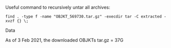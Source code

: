 


Useful command to recursively untar all archives:

`find . -type f -name "OBJKT_569730.tar.gz" -execdir tar -C extracted -xvzf {} \;`


Data

As of 3 Feb 2021, the downloaded OBJKTs tar.gz = 37G